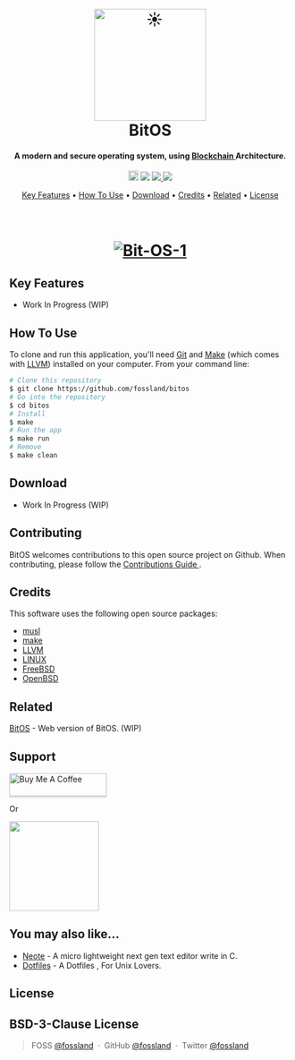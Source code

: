 <!---------------------------------------------- START ------------------------------------------------->
<!-- LOGO -->
<h1 align="center">
  <br>
  <a href="#"><img src="#" alt="☀️" width="200"></a>
  <br>
  BitOS
  <br>
</h1>
<!-- DISCRIPTION -->
<h4 align="center">A modern and secure operating system, using <a href="https://en.wikipedia.org/wiki/Blockchain" target="_blank">Blockchain </a>Architecture.</h4>

<p align="center">
  <a href="https://badge.fury.io/gh/fossland%2Fbitos"><img src="https://badge.fury.io/gh/fossland%2Fbitos.svg" alt="GitHub version" height="18"></a>
  <a href="https://gitter.im/fossland/bitos"><img src="https://badges.gitter.im/fossland/bitos.svg"></a>
  <a href="https://saythanks.io/to/support@foss.land">
      <img src="https://img.shields.io/badge/Say%20Thanks-!-1EAEDB.svg">
  </a>
  <a href="https://www.paypal.me/mujalab">
    <img src="https://img.shields.io/badge/$-donate-ff69b4.svg?maxAge=2592000&amp;style=flat">
  </a>
</p>
<!-- LINKS JUMP -->
<p align="center">
  <a href="#key-features">Key Features</a> •
  <a href="#how-to-use">How To Use</a> •
  <a href="#download">Download</a> •
  <a href="#credits">Credits</a> •
  <a href="#related">Related</a> •
  <a href="#license">License</a>
</p>
<!-- BANNER -->
<h1 align="center">
  <br>
  <a href="https://ibb.co/2Wc5NNQ"><img src="https://i.ibb.co/hL2Cffj/Bit-OS-1.png" alt="Bit-OS-1" border="0"></a>
  <br>
</h1>

<!---------------------------------------------- KEY FEATURES ------------------------------------------>
## Key Features

* Work In Progress (WIP)
<!---------------------------------------------- HOW TO USE -------------------------------------------->
## How To Use

To clone and run this application, you'll need [Git](https://git-scm.com) and [Make](https://www.kernel.org/doc/html/latest/kbuild/llvm.html) (which comes with [LLVM](https://llvm.org/)) installed on your computer. From your command line:

```bash
# Clone this repository
$ git clone https://github.com/fossland/bitos
# Go into the repository
$ cd bitos
# Install 
$ make
# Run the app
$ make run
# Remove 
$ make clean
```
<!---------------------------------------------- DOWNLOADS -------------------------------------------->
## Download

* Work In Progress (WIP)
<!---------------------------------------------- CONTRIBUTE ------------------------------------------->
## Contributing

BitOS welcomes contributions to this open source project on Github. When contributing, please follow the [ Contributions Guide ](https://github.com/fossland/docs/blob/main/contributing/CONTRIBUTING.md).
<!---------------------------------------------- CREADITS --------------------------------------------->
## Credits

This software uses the following open source packages:

- [musl](https://musl.libc.org/)
- [make](https://www.kernel.org/doc/html/latest/kbuild/llvm.html)
- [LLVM](https://llvm.org/)
- [LINUX](https://www.linux.org/)
- [FreeBSD](https://freebsd.org/)
- [OpenBSD](https://www.openbsd.org/)

<!---------------------------------------------- RELATED ---------------------------------------------->
## Related

[BitOS](https://github.com/fossland/bitos) - Web version of BitOS. (WIP)
<!---------------------------------------------- SUPPORT ---------------------------------------------->
## Support

<a href="https://www.buymeacoffee.com/fossland" target="_blank"><img src="https://www.buymeacoffee.com/assets/img/custom_images/purple_img.png" alt="Buy Me A Coffee" style="height: 41px !important;width: 174px !important;box-shadow: 0px 3px 2px 0px rgba(190, 190, 190, 0.5) !important;-webkit-box-shadow: 0px 3px 2px 0px rgba(190, 190, 190, 0.5) !important;" ></a>

<p>Or</p> 

<a href="https://www.patreon.com/fossland">
	<img src="https://c5.patreon.com/external/logo/become_a_patron_button@2x.png" width="160">
</a>

<!---------------------------------------------- PROJECTS --------------------------------------------->
## You may also like...

- [Neote](https://github.com/mujalab/neote) - A micro lightweight next gen text editor write in C.
- [Dotfiles](https://github.com/mujalab/Makefiles) - A Dotfiles , For Unix Lovers. 
<!---------------------------------------------- LICENCE ---------------------------------------------->
## License

BSD-3-Clause License
---
<!---------------------------------------------- MEDIA LINKS ------------------------------------------>
> FOSS [@fossland](https://www.foss.land) &nbsp;&middot;&nbsp;
> GitHub [@fossland](https://github.com/fossland) &nbsp;&middot;&nbsp;
> Twitter [@fossland](https://twitter.com/foss_land)
<!---------------------------------------------- END -------------------------------------------------->
